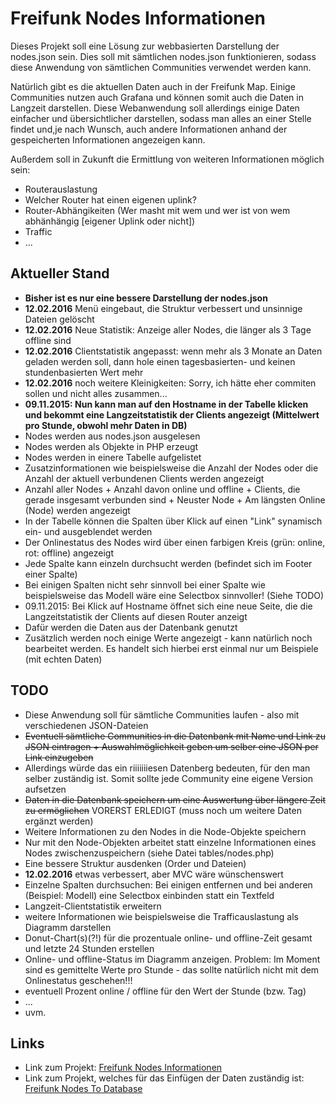 # Freifunk Nodes Informationen
Dieses Projekt soll eine Lösung zur webbasierten Darstellung der nodes.json sein.
Dies soll mit sämtlichen nodes.json funktionieren, sodass diese Anwendung von sämtlichen Communities verwendet werden kann.

Natürlich gibt es die aktuellen Daten auch in der Freifunk Map. Einige Communities nutzen auch Grafana und können somit auch die Daten in Langzeit darstellen.
Diese Webanwendung soll allerdings einige Daten einfacher und übersichtlicher darstellen, sodass man alles an einer Stelle findet und,je nach Wunsch, auch andere Informationen anhand der gespeicherten Informationen angezeigen kann.

Außerdem soll in Zukunft die Ermittlung von weiteren Informationen möglich sein:
* Routerauslastung
* Welcher Router hat einen eigenen uplink?
* Router-Abhängikeiten (Wer masht mit wem und wer ist von wem abhänhängig [eigener Uplink oder nicht])
* Traffic
* ...

## Aktueller Stand
* **Bisher ist es nur eine bessere Darstellung der nodes.json**
* **12.02.2016** Menü eingebaut, die Struktur verbessert und unsinnige Dateien gelöscht
* **12.02.2016** Neue Statistik: Anzeige aller Nodes, die länger als 3 Tage offline sind
* **12.02.2016** Clientstatistik angepasst: wenn mehr als 3 Monate an Daten geladen werden soll, dann hole einen tagesbasierten- und keinen stundenbasierten Wert mehr
* **12.02.2016** noch weitere Kleinigkeiten: Sorry, ich hätte eher commiten sollen und nicht alles zusammen...
* **09.11.2015: Nun kann man auf den Hostname in der Tabelle klicken und bekommt eine Langzeitstatistik der Clients angezeigt (Mittelwert pro Stunde, obwohl mehr Daten in DB)**
* Nodes werden aus nodes.json ausgelesen
* Nodes werden als Objekte in PHP erzeugt
* Nodes werden in einere Tabelle aufgelistet
* Zusatzinformationen wie beispielsweise die Anzahl der Nodes oder die Anzahl der aktuell verbundenen Clients werden angezeigt
* Anzahl aller Nodes + Anzahl davon online und offline + Clients, die gerade insgesamt verbunden sind + Neuster Node + Am längsten Online (Node) werden angezeigt
* In der Tabelle können die Spalten über Klick auf einen "Link" synamisch ein- und ausgeblendet werden
* Der Onlinestatus des Nodes wird über einen farbigen Kreis (grün: online, rot: offline) angezeigt
* Jede Spalte kann einzeln durchsucht werden (befindet sich im Footer einer Spalte)
 * Bei einigen Spalten nicht sehr sinnvoll bei einer Spalte wie beispielsweise das Modell wäre eine Selectbox sinnvoller! (Siehe TODO)
* 09.11.2015: Bei Klick auf Hostname öffnet sich eine neue Seite, die die Langzeitstatistik der Clients auf diesen Router anzeigt
 * Dafür werden die Daten aus der Datenbank genutzt
 * Zusätzlich werden noch einige Werte angezeigt - kann natürlich noch bearbeitet werden. Es handelt sich hierbei erst einmal nur um Beispiele (mit echten Daten)

## TODO
* Diese Anwendung soll für sämtliche Communities laufen - also mit verschiedenen JSON-Dateien
 * ~~Eventuell sämtliche Communities in die Datenbank mit Name und Link zu JSON eintragen + Auswahlmöglichkeit geben um selber eine JSON per Link einzugeben~~
 * Allerdings würde das ein riiiiiiiesen Datenberg bedeuten, für den man selber zuständig ist. Somit sollte jede Community eine eigene Version aufsetzen
* ~~Daten in die Datenbank speichern um eine Auswertung über längere Zeit zu ermöglichen~~ VORERST ERLEDIGT (muss noch um weitere Daten ergänzt werden)
* Weitere Informationen zu den Nodes in die Node-Objekte speichern
* Nur mit den Node-Objekten arbeitet statt einzelne Informationen eines Nodes zwischenzuspeichern (siehe Datei tables/nodes.php)
* Eine bessere Struktur ausdenken (Order und Dateien)
 * **12.02.2016** etwas verbessert, aber MVC wäre wünschenswert
* Einzelne Spalten durchsuchen: Bei einigen entfernen und bei anderen (Beispiel: Modell) eine Selectbox einbinden statt ein Textfeld
* Langzeit-Clientstatistik erweitern
 * weitere Informationen wie beispielsweise die Trafficauslastung als Diagramm darstellen
 * Donut-Chart(s)(?!) für die prozentuale online- und offline-Zeit gesamt und letzte 24 Stunden erstellen
 * Online- und offline-Status im Diagramm anzeigen. Problem: Im Moment sind es gemittelte Werte pro Stunde - das sollte natürlich nicht mit dem Onlinestatus geschehen!!! 
  * eventuell Prozent online / offline für den Wert der Stunde (bzw. Tag)
 * ...
* uvm.

## Links
* Link zum Projekt: [Freifunk Nodes Informationen](http://timojeske.de/odadev/FreifunkNodesInformationen/)
* Link zum Projekt, welches für das Einfügen der Daten zuständig ist: [Freifunk Nodes To Database](https://github.com/odadev/Freifunk-Nodes-To-Database/) 